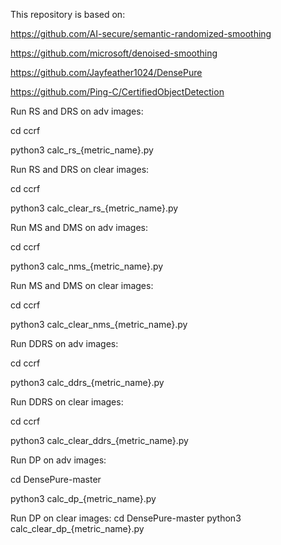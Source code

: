 This repository is based on:

https://github.com/AI-secure/semantic-randomized-smoothing

https://github.com/microsoft/denoised-smoothing

https://github.com/Jayfeather1024/DensePure

https://github.com/Ping-C/CertifiedObjectDetection


Run RS and DRS on adv images: 

cd ccrf

python3 calc_rs_{metric_name}.py


Run RS and DRS on clear images: 

cd ccrf

python3 calc_clear_rs_{metric_name}.py




Run MS and DMS on adv images: 

cd ccrf

python3 calc_nms_{metric_name}.py


Run MS and DMS on clear images: 

cd ccrf

python3 calc_clear_nms_{metric_name}.py




Run DDRS on adv images: 

cd ccrf

python3 calc_ddrs_{metric_name}.py


Run DDRS on clear images: 

cd ccrf

python3 calc_clear_ddrs_{metric_name}.py




Run DP on adv images: 

cd DensePure-master

python3 calc_dp_{metric_name}.py


Run DP on clear images: 
cd DensePure-master
python3 calc_clear_dp_{metric_name}.py
